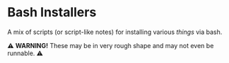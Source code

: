 # Bash Installers
A mix of scripts (or script-like notes) for installing various _things_ via bash.



⚠️ **WARNING!** These may be in very rough shape and may not even be runnable. ⚠️